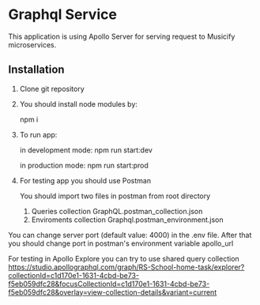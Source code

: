 # Graphql Service

This application is using Apollo Server for serving request to Musicify microservices.

## Installation

1. Clone git repository
2. You should install node modules by:

   npm i

3. To run app:

   in development mode:
   npm run start:dev

   in production mode:
   npm run start:prod

4. For testing app you should use Postman

   You should import two files in postman from root directory

   1. Queries collection
      GraphQL.postman_collection.json
   2. Enviroments collection
      Graphql.postman_environment.json

You can change server port (default value: 4000) in the .env file. After that you should change
port in postman's environment variable apollo_url

For testing in Apollo Explore you can try to use shared query collection
https://studio.apollographql.com/graph/RS-School-home-task/explorer?collectionId=c1d170e1-1631-4cbd-be73-f5eb059dfc28&focusCollectionId=c1d170e1-1631-4cbd-be73-f5eb059dfc28&overlay=view-collection-details&variant=current
